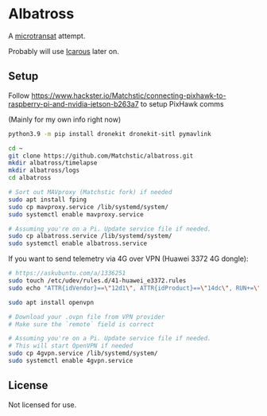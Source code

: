 # Albatross

A [microtransat](https://www.microtransat.org/) attempt.

Probably will use [Icarous](https://github.com/nasa/icarous/tree/master) later on.

## Setup 

Follow https://www.hackster.io/Matchstic/connecting-pixhawk-to-raspberry-pi-and-nvidia-jetson-b263a7 to setup PixHawk comms

(Mainly for my own info right now)

```bash
python3.9 -m pip install dronekit dronekit-sitl pymavlink

cd ~
git clone https://github.com/Matchstic/albatross.git
mkdir albatross/timelapse
mkdir albatross/logs
cd albatross

# Sort out MAVproxy (Matchstic fork) if needed
sudo apt install fping
sudo cp mavproxy.service /lib/systemd/system/
sudo systemctl enable mavproxy.service

# Assuming you're on a Pi. Update service file if needed.
sudo cp albatross.service /lib/systemd/system/
sudo systemctl enable albatross.service
```

If you want to send telemetry via 4G over VPN (Huawei 3372 4G dongle):

```bash
# https://askubuntu.com/a/1336251
sudo touch /etc/udev/rules.d/41-huawei_e3372.rules
sudo echo "ATTR{idVendor}==\"12d1\", ATTR{idProduct}==\"14dc\", RUN+=\"usb_modeswitch '/%k'\"" >> /etc/udev/rules.d/41-huawei_e3372.rules

sudo apt install openvpn

# Download your .ovpn file from VPN provider
# Make sure the `remote` field is correct

# Assuming you're on a Pi. Update service file if needed.
# This will start OpenVPN if needed
sudo cp 4gvpn.service /lib/systemd/system/
sudo systemctl enable 4gvpn.service
```

## License

Not licensed for use.
